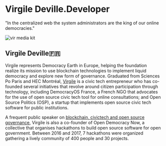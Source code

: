 # Virgile Deville.Developer
"In the centralized web the system administrators are the king of our online democracies."

![vir media kit](https://user-images.githubusercontent.com/24529258/37485506-e3615a1a-2848-11e8-858e-1376cde1111d.jpg)

## Virgile Deville🇫🇷

Virgile represents Democracy Earth in Europe, helping the foundation realize its mission to use blockchain technologies to implement liquid democracy and explore new form of governance.  Graduated from Sciences Po Paris and HEC Montréal, [Virgile](virgile.pro) is a civic tech entrepreneur who has co-founded several initiatives that revolve around citizen participation through technology, including DemocracyOS France, a French NGO that advocates for the use of open source civic tech tool for online consultations; and Open Source Politics (OSP), a startup that implements open source civic tech software for public institutions.  

A frequent public speaker on [blockchain, civictech and open source governance](https://docs.google.com/spreadsheets/d/1ZXdhkjBFSd4Vt4WGwE-7BbcyIzlq2-jzsXuVP2oR1KA/edit#gid=0), Virgile is also a co-founder of Open Democracy Now, a collective that organises hackathons to build open source software for open government. Between 2016 and 2017, 7 hackathons were organized gathering a lively community of 400 people and 30 projects.  
